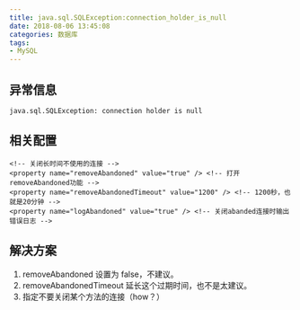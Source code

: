 ```yaml
---
title: java.sql.SQLException:connection_holder_is_null
date: 2018-08-06 13:45:08
categories: 数据库
tags:
- MySQL
---
```



## 异常信息
```
java.sql.SQLException: connection holder is null
```

## 相关配置
```
<!-- 关闭长时间不使用的连接 -->
<property name="removeAbandoned" value="true" /> <!-- 打开removeAbandoned功能 -->
<property name="removeAbandonedTimeout" value="1200" /> <!-- 1200秒，也就是20分钟 -->
<property name="logAbandoned" value="true" /> <!-- 关闭abanded连接时输出错误日志 -->
```

## 解决方案
1. removeAbandoned 设置为 false，不建议。
2. removeAbandonedTimeout 延长这个过期时间，也不是太建议。
3. 指定不要关闭某个方法的连接（how？）